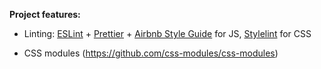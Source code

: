 **Project features:**

- Linting: [ESLint](https://eslint.org/) + [Prettier](https://github.com/prettier/prettier) + [Airbnb Style Guide](https://github.com/airbnb/javascript) for JS, [Stylelint](https://github.com/stylelint/stylelint) for CSS

- CSS modules (https://github.com/css-modules/css-modules)
